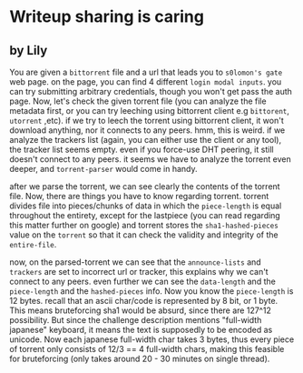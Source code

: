 # Writeup sharing is caring

## by Lily

You are given a `bittorrent` file and a url that leads you to `s0lomon's gate` web page. on the page, you can find 4 different `login modal inputs`. you can try submitting arbitrary credentials, though you won't get pass the auth page. Now, let's check the given torrent file (you can analyze the file metadata first, or you can try leeching using bittorrent client e.g `bittorent`, `utorrent` ,etc). if we try to leech the torrent using bittorrent client, it won't download anything, nor it connects to any peers. hmm, this is weird. if we analyze the trackers list (again, you can either use the client or any tool), the tracker list seems empty. even if you force-use DHT peering, it still doesn't connect to any peers. it seems we have to analyze the torrent even deeper, and `torrent-parser` would come in handy.


after we parse the torrent, we can see clearly the contents of the torrent file. Now, there are things you have to know regarding torrent. torrent divides file into pieces/chunks of data in which the `piece-length` is equal throughout the entirety, except for the lastpiece (you can read regarding this matter further on google) and torrent stores the `sha1-hashed-pieces` value on the `torrent` so that it can check the validity and integrity of the `entire-file`. 

now, on the parsed-torrent we can see that the `announce-lists` and `trackers` are set to incorrect url or tracker, this explains why we can't connect to any peers. even further we can see the `data-length` and the `piece-length` and the `hashed-pieces` info. Now you know the `piece-length` is 12 bytes. recall that an ascii char/code is represented by 8 bit, or 1 byte. This means bruteforcing sha1 would be absurd, since there are 127^12 possibility.  But since the challenge description mentions "full-width japanese" keyboard, it means the text is supposedly to be encoded as unicode. Now each japanese full-width char takes 3 bytes, thus every piece of torrent only consists of 12/3 == 4 full-width chars, making this feasible for bruteforcing (only takes around 20 - 30 minutes on single thread). 
